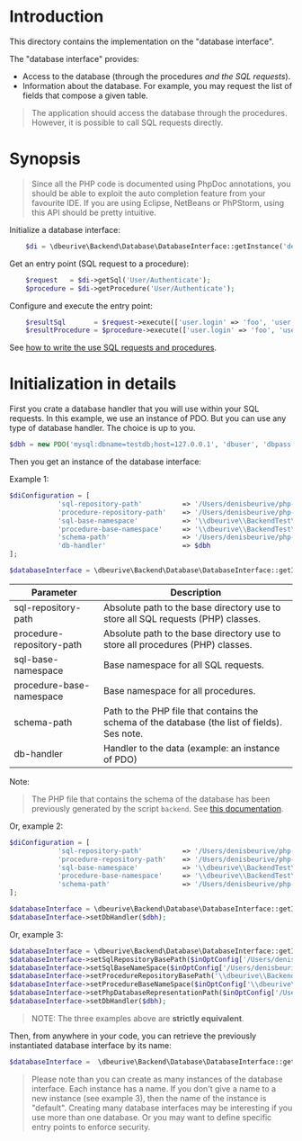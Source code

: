 # Introduction

This directory contains the implementation on the "database interface".

The "database interface" provides:
 
* Access to the database (through the procedures _and the SQL requests_).
* Information about the database.
  For example, you may request the list of fields that compose a given table.
     
> The application should access the database through the procedures. However, it is possible to call SQL requests directly.
     



# Synopsis

> Since all the PHP code is documented using PhpDoc annotations, you should be able to exploit the auto completion feature from your favourite IDE.
> If you are using Eclipse, NetBeans or PhPStorm, using this API should be pretty intuitive.

Initialize a database interface:

```php
    $di = \dbeurive\Backend\Database\DatabaseInterface::getInstance('default', $configuration);
```
    
Get an entry point (SQL request to a procedure):
   
```php
    $request   = $di->getSql('User/Authenticate');
    $procedure = $di->getProcedure('User/Authenticate'); 
```

Configure and execute the entry point:

```php
    $resultSql       = $request->execute(['user.login' => 'foo', 'user.password' => 'bar']);           
    $resultProcedure = $procedure->execute(['user.login' => 'foo', 'user.password' => 'bar']);
```       

See [how to write the use SQL requests and procedures](https://github.com/dbeurive/backend/blob/master/src/Database/EntryPoints/README.md).





# Initialization in details

First you crate a database handler that you will use within your SQL requests.
In this example, we use an instance of PDO. But you can use any type of database handler. The choice is up to you. 

```php
$dbh = new PDO('mysql:dbname=testdb;host=127.0.0.1', 'dbuser', 'dbpass');
```
 
Then you get an instance of the database interface:

Example 1:

```php
$diConfiguration = [
            'sql-repository-path'          => '/Users/denisbeurive/php-public/backend/tests/EntryPoints/Brands/MySql/Sqls',
            'procedure-repository-path'    => '/Users/denisbeurive/php-public/backend/tests/EntryPoints/Brands/MySql/Procedures',
            'sql-base-namespace'           => '\\dbeurive\\BackendTest\\EntryPoints\\Brands\\MySql\\Sqls',
            'procedure-base-namespace'     => '\\dbeurive\\BackendTest\\EntryPoints\\Brands\\MySql\\Procedures',
            'schema-path'                  => '/Users/denisbeurive/php-public/backend/tests/cache/mysql_db_schema.php',
            'db-handler'                   => $dbh
];

$databaseInterface = \dbeurive\Backend\Database\DatabaseInterface::getInstance('default', $diConfiguration);

```

| Parameter                 | Description                                                                                   |
|---------------------------|-----------------------------------------------------------------------------------------------|
| sql-repository-path       | Absolute path to the base directory use to store all SQL requests (PHP) classes.              |
| procedure-repository-path | Absolute path to the base directory use to store all procedures (PHP) classes.                |
| sql-base-namespace        | Base namespace for all SQL requests.                                                          |
| procedure-base-namespace  | Base namespace for all procedures.                                                            |
| schema-path               | Path to the PHP file that contains the schema of the database (the list of fields). Ses note. |
| db-handler                | Handler to the data (example: an instance of PDO)                                             |

Note: 

> The PHP file that contains the schema of the database has been previously generated by the script `backend`.
> See [this documentation](https://github.com/dbeurive/backend/blob/master/src/Cli/Bin/README.md).





Or, example 2:

```php
$diConfiguration = [
            'sql-repository-path'          => '/Users/denisbeurive/php-public/backend/tests/EntryPoints/Brands/MySql/Sqls',
            'procedure-repository-path'    => '/Users/denisbeurive/php-public/backend/tests/EntryPoints/Brands/MySql/Procedures',
            'sql-base-namespace'           => '\\dbeurive\\BackendTest\\EntryPoints\\Brands\\MySql\\Sqls',
            'procedure-base-namespace'     => '\\dbeurive\\BackendTest\\EntryPoints\\Brands\\MySql\\Procedures',
            'schema-path'                  => '/Users/denisbeurive/php-public/backend/tests/cache/mysql_db_schema.php'
];

$databaseInterface = \dbeurive\Backend\Database\DatabaseInterface::getInstance('default', $diConfiguration);
$databaseInterface->setDbHandler($dbh);
```

Or, example 3:

```php
$databaseInterface = \dbeurive\Backend\Database\DatabaseInterface::getInstance();
$databaseInterface->setSqlRepositoryBasePath($inOptConfig['/Users/denisbeurive/php-public/backend/tests/EntryPoints/Brands/MySql/Sqls');
$databaseInterface->setSqlBaseNameSpace($inOptConfig['/Users/denisbeurive/php-public/backend/tests/EntryPoints/Brands/MySql/Procedures');
$databaseInterface->setProcedureRepositoryBasePath('\\dbeurive\\BackendTest\\EntryPoints\\Brands\\MySql\\Sqls');
$databaseInterface->setProcedureBaseNameSpace($inOptConfig['\\dbeurive\\BackendTest\\EntryPoints\\Brands\\MySql\\Procedures');
$databaseInterface->setPhpDatabaseRepresentationPath($inOptConfig['/Users/denisbeurive/php-public/backend/tests/cache/mysql_db_schema.php');
$databaseInterface->setDbHandler($dbh);
```

> NOTE: The three examples above are **strictly equivalent**.

Then, from anywhere in your code, you can retrieve the previously instantiated database interface by its name:

```php
$databaseInterface =  \dbeurive\Backend\Database\DatabaseInterface::getInstance('default');
``` 

> Please note than you can create as many instances of the database interface. Each instance has a name.
> If you don't give a name to a new instance (see example 3), then the name of the instance is "default".
> Creating many database interfaces may be interesting if you use more than one database.
> Or you may want to define specific entry points to enforce security.

